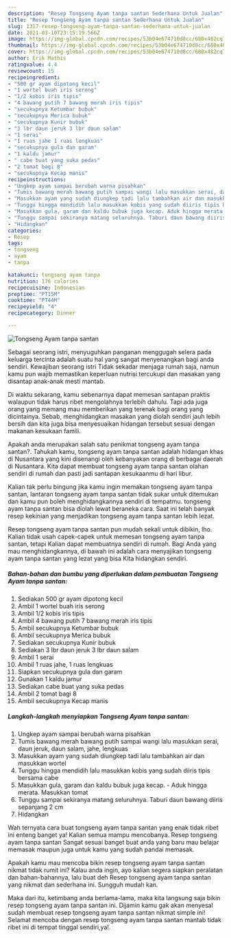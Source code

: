 ```yaml
---
description: "Resep Tongseng Ayam tanpa santan Sederhana Untuk Jualan"
title: "Resep Tongseng Ayam tanpa santan Sederhana Untuk Jualan"
slug: 1317-resep-tongseng-ayam-tanpa-santan-sederhana-untuk-jualan
date: 2021-03-10T23:15:19.566Z
image: https://img-global.cpcdn.com/recipes/53b04e674710d8cc/680x482cq70/tongseng-ayam-tanpa-santan-foto-resep-utama.jpg
thumbnail: https://img-global.cpcdn.com/recipes/53b04e674710d8cc/680x482cq70/tongseng-ayam-tanpa-santan-foto-resep-utama.jpg
cover: https://img-global.cpcdn.com/recipes/53b04e674710d8cc/680x482cq70/tongseng-ayam-tanpa-santan-foto-resep-utama.jpg
author: Erik Mathis
ratingvalue: 4.4
reviewcount: 15
recipeingredient:
- "500 gr ayam dipotong kecil"
- "1 wortel buah iris serong"
- "1/2 kobis iris tipis"
- "4 bawang putih 7 bawang merah iris tipis"
- "secukupnya Ketumbar bubuk"
- "secukupnya Merica bubuk"
- "secukupnya Kunir bubuk"
- "3 lbr daun jeruk 3 lbr daun salam"
- "1 serai"
- "1 ruas jahe 1 ruas lengkuas"
- "secukupnya gula dan garam"
- "1 kaldu jamur"
- " cabe buat yang suka pedas"
- "2 tomat bagi 8"
- "secukupnya Kecap manis"
recipeinstructions:
- "Ungkep ayam sampai berubah warna pisahkan"
- "Tumis bawang merah bawang putih sampai wangi lalu masukkan serai, daun jeruk, daun salam, jahe, lengkuas"
- "Masukkan ayam yang sudah diungkep tadi lalu tambahkan air dan masukkan wortel"
- "Tunggu hingga mendidih lalu masukkan kobis yang sudah diiris tipis bersama cabe"
- "Masukkan gula, garam dan kaldu bubuk juga kecap. Aduk hingga merata. Masukkan tomat"
- "Tunggu sampai sekiranya matang seluruhnya. Taburi daun bawang diiris sepanjang 2 cm"
- "Hidangkan"
categories:
- Resep
tags:
- tongseng
- ayam
- tanpa

katakunci: tongseng ayam tanpa 
nutrition: 176 calories
recipecuisine: Indonesian
preptime: "PT15M"
cooktime: "PT44M"
recipeyield: "4"
recipecategory: Dinner

---
```



![Tongseng Ayam tanpa santan](https://img-global.cpcdn.com/recipes/53b04e674710d8cc/680x482cq70/tongseng-ayam-tanpa-santan-foto-resep-utama.jpg)

Sebagai seorang istri, menyuguhkan panganan menggugah selera pada keluarga tercinta adalah suatu hal yang sangat menyenangkan bagi anda sendiri. Kewajiban seorang istri Tidak sekadar menjaga rumah saja, namun kamu pun wajib memastikan keperluan nutrisi tercukupi dan masakan yang disantap anak-anak mesti mantab.

Di waktu  sekarang, kamu sebenarnya dapat memesan santapan praktis walaupun tidak harus ribet mengolahnya terlebih dahulu. Tapi ada juga orang yang memang mau memberikan yang terenak bagi orang yang dicintainya. Sebab, menghidangkan masakan yang diolah sendiri jauh lebih bersih dan kita juga bisa menyesuaikan hidangan tersebut sesuai dengan makanan kesukaan famili. 



Apakah anda merupakan salah satu penikmat tongseng ayam tanpa santan?. Tahukah kamu, tongseng ayam tanpa santan adalah hidangan khas di Nusantara yang kini disenangi oleh kebanyakan orang di berbagai daerah di Nusantara. Kita dapat membuat tongseng ayam tanpa santan olahan sendiri di rumah dan pasti jadi santapan kesukaanmu di hari libur.

Kalian tak perlu bingung jika kamu ingin memakan tongseng ayam tanpa santan, lantaran tongseng ayam tanpa santan tidak sukar untuk ditemukan dan kamu pun boleh menghidangkannya sendiri di tempatmu. tongseng ayam tanpa santan bisa diolah lewat beraneka cara. Saat ini telah banyak resep kekinian yang menjadikan tongseng ayam tanpa santan lebih lezat.

Resep tongseng ayam tanpa santan pun mudah sekali untuk dibikin, lho. Kalian tidak usah capek-capek untuk memesan tongseng ayam tanpa santan, tetapi Kalian dapat membuatnya sendiri di rumah. Bagi Anda yang mau menghidangkannya, di bawah ini adalah cara menyajikan tongseng ayam tanpa santan yang lezat yang bisa Kita hidangkan sendiri.

<!--inarticleads1-->

##### Bahan-bahan dan bumbu yang diperlukan dalam pembuatan Tongseng Ayam tanpa santan:

1. Sediakan 500 gr ayam dipotong kecil
1. Ambil 1 wortel buah iris serong
1. Ambil 1/2 kobis iris tipis
1. Ambil 4 bawang putih 7 bawang merah iris tipis
1. Ambil secukupnya Ketumbar bubuk
1. Ambil secukupnya Merica bubuk
1. Sediakan secukupnya Kunir bubuk
1. Sediakan 3 lbr daun jeruk 3 lbr daun salam
1. Ambil 1 serai
1. Ambil 1 ruas jahe, 1 ruas lengkuas
1. Siapkan secukupnya gula dan garam
1. Gunakan 1 kaldu jamur
1. Sediakan  cabe buat yang suka pedas
1. Ambil 2 tomat bagi 8
1. Ambil secukupnya Kecap manis




<!--inarticleads2-->

##### Langkah-langkah menyiapkan Tongseng Ayam tanpa santan:

1. Ungkep ayam sampai berubah warna pisahkan
1. Tumis bawang merah bawang putih sampai wangi lalu masukkan serai, daun jeruk, daun salam, jahe, lengkuas
1. Masukkan ayam yang sudah diungkep tadi lalu tambahkan air dan masukkan wortel
1. Tunggu hingga mendidih lalu masukkan kobis yang sudah diiris tipis bersama cabe
1. Masukkan gula, garam dan kaldu bubuk juga kecap. - Aduk hingga merata. Masukkan tomat
1. Tunggu sampai sekiranya matang seluruhnya. Taburi daun bawang diiris sepanjang 2 cm
1. Hidangkan




Wah ternyata cara buat tongseng ayam tanpa santan yang enak tidak ribet ini enteng banget ya! Kalian semua mampu mencobanya. Resep tongseng ayam tanpa santan Sangat sesuai banget buat anda yang baru mau belajar memasak maupun juga untuk kamu yang sudah pandai memasak.

Apakah kamu mau mencoba bikin resep tongseng ayam tanpa santan nikmat tidak rumit ini? Kalau anda ingin, ayo kalian segera siapkan peralatan dan bahan-bahannya, lalu buat deh Resep tongseng ayam tanpa santan yang nikmat dan sederhana ini. Sungguh mudah kan. 

Maka dari itu, ketimbang anda berlama-lama, maka kita langsung saja bikin resep tongseng ayam tanpa santan ini. Dijamin kamu gak akan menyesal sudah membuat resep tongseng ayam tanpa santan nikmat simple ini! Selamat mencoba dengan resep tongseng ayam tanpa santan mantab tidak ribet ini di tempat tinggal sendiri,ya!.

